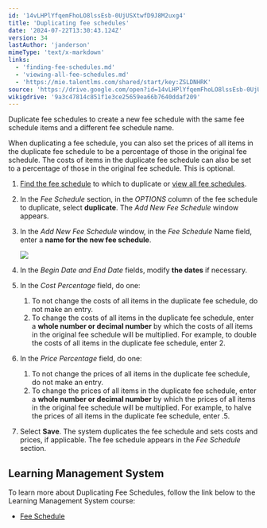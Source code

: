 ```yaml
---
id: '14vLHPlYfqemFhoLO8lssEsb-0UjUSXtwfD9J8M2uxg4'
title: 'Duplicating fee schedules'
date: '2024-07-22T13:30:43.124Z'
version: 34
lastAuthor: 'janderson'
mimeType: 'text/x-markdown'
links:
  - 'finding-fee-schedules.md'
  - 'viewing-all-fee-schedules.md'
  - 'https://mie.talentlms.com/shared/start/key:ZSLDNHRK'
source: 'https://drive.google.com/open?id=14vLHPlYfqemFhoLO8lssEsb-0UjUSXtwfD9J8M2uxg4'
wikigdrive: '9a3c47814c851f1e3ce25659ea66b7640ddaf209'
---
```

Duplicate fee schedules to create a new fee schedule with the same fee schedule items and a different fee schedule name.

When duplicating a fee schedule, you can also set the prices of all items in the duplicate fee schedule to be a percentage of those in the original fee schedule. The costs of items in the duplicate fee schedule can also be set to a percentage of those in the original fee schedule. This is optional.

1. [Find the fee schedule](finding-fee-schedules.md) to which to duplicate or [view all fee schedules](viewing-all-fee-schedules.md).
2. In the <em>Fee Schedule</em> section, in the <em>OPTIONS</em> column of the fee schedule to duplicate, select <strong>duplicate</strong>. The <em>Add New Fee Schedule</em> window appears.
3. In the <em>Add New Fee Schedule</em> window, in the <em>Fee Schedule</em> Name field, enter a <strong>name for the new fee schedule</strong>.


    ![](../duplicating-fee-schedules.assets/8e6bdbf140ca9f4522995d1466647361.png)
4. In the <em>Begin Date and End Date</em> fields, modify <strong>the dates</strong> if necessary.
5. In the <em>Cost Percentage</em> field, do one:
    1. To not change the costs of all items in the duplicate fee schedule, do not make an entry.
    2. To change the costs of all items in the duplicate fee schedule, enter a <strong>whole number or decimal number</strong> by which the costs of all items in the original fee schedule will be multiplied. For example, to double the costs of all items in the duplicate fee schedule, enter 2.
6. In the <em>Price Percentage</em> field, do one:
    1. To not change the prices of all items in the duplicate fee schedule, do not make an entry.
    2. To change the prices of all items in the duplicate fee schedule, enter a <strong>whole number or decimal number</strong> by which the prices of all items in the original fee schedule will be multiplied. For example, to halve the prices of all items in the duplicate fee schedule, enter .5.
7. Select <strong>Save</strong>. The system duplicates the fee schedule and sets costs and prices, if applicable. The fee schedule appears in the <em>Fee Schedule</em> section.

## Learning Management System

To learn more about Duplicating Fee Schedules, follow the link below to the Learning Management System course:

* [Fee Schedule](https://mie.talentlms.com/shared/start/key:ZSLDNHRK)
